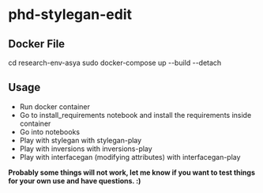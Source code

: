 # phd-stylegan-edit

## Docker File
cd research-env-asya
sudo docker-compose up --build --detach

## Usage
* Run docker container
* Go to install_requirements notebook and install the requirements inside container
* Go into notebooks
* Play with stylegan with stylegan-play
* Play with inversions with inversions-play
* Play with interfacegan (modifying attributes) with interfacegan-play

**Probably some things will not work, let me know if you want to test things for your own use and have questions. :)**